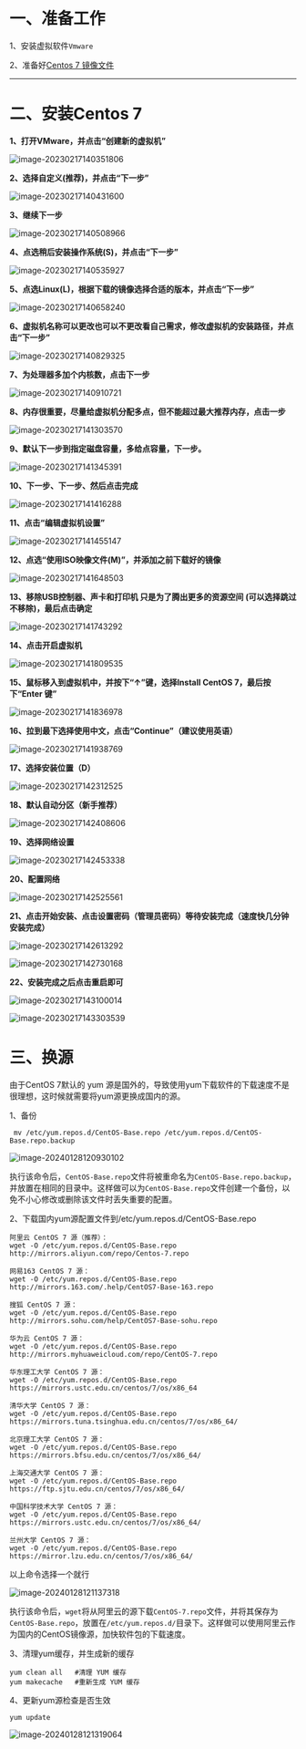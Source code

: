 # 一、准备工作

1、安装虚拟软件`Vmware`

2、准备好[Centos 7 镜像文件](https://vault.centos.org/)

------



# 二、安装Centos 7

**1、打开VMware，并点击“创建新的虚拟机”**

![image-20230217140351806](https://cdn.jsdelivr.net/gh/xmtxsec/picture/img/202302171403409.png)



**2、选择自定义(推荐)，并点击“下一步”**

![image-20230217140431600](https://cdn.jsdelivr.net/gh/xmtxsec/picture/img/202302171404647.png)



**3、继续下一步**

![image-20230217140508966](https://cdn.jsdelivr.net/gh/xmtxsec/picture/img/202302171405010.png)



**4、点选稍后安装操作系统(S)，并点击“下一步”**

![image-20230217140535927](https://cdn.jsdelivr.net/gh/xmtxsec/picture/img/202302171405971.png)



**5、点选Linux(L)，根据下载的镜像选择合适的版本，并点击“下一步”**

![image-20230217140658240](https://cdn.jsdelivr.net/gh/xmtxsec/picture/img/202302171406284.png)



**6、虚拟机名称可以更改也可以不更改看自己需求，修改虚拟机的安装路径，并点击“下一步”**

![image-20230217140829325](https://cdn.jsdelivr.net/gh/xmtxsec/picture/img/202302171408366.png)



**7、为处理器多加个内核数，点击下一步**

![image-20230217140910721](https://cdn.jsdelivr.net/gh/xmtxsec/picture/img/202302171409764.png)



**8、内存很重要，尽量给虚拟机分配多点，但不能超过最大推荐内存，点击一步**

![image-20230217141303570](https://cdn.jsdelivr.net/gh/xmtxsec/picture/img/202302171413621.png)



**9、默认下一步到指定磁盘容量，多给点容量，下一步。**

![image-20230217141345391](https://cdn.jsdelivr.net/gh/xmtxsec/picture/img/202302171413445.png)



**10、下一步、下一步、然后点击完成**

![image-20230217141416288](https://cdn.jsdelivr.net/gh/xmtxsec/picture/img/202302171414339.png)



**11、点击“编辑虚拟机设置”**

![image-20230217141455147](https://cdn.jsdelivr.net/gh/xmtxsec/picture/img/202302171414179.png)



**12、点选“使用ISO映像文件(M)”，并添加之前下载好的镜像**

![image-20230217141648503](https://cdn.jsdelivr.net/gh/xmtxsec/picture/img/202302171416551.png)



**13、移除USB控制器、声卡和打印机 只是为了腾出更多的资源空间 (可以选择跳过 不移除)，最后点击确定**

![image-20230217141743292](https://cdn.jsdelivr.net/gh/xmtxsec/picture/img/202302171417332.png)



**14、点击开启虚拟机**

![image-20230217141809535](https://cdn.jsdelivr.net/gh/xmtxsec/picture/img/202302171418583.png)



**15、鼠标移入到虚拟机中，并按下“↑”键，选择Install CentOS 7，最后按下“Enter 键”**

![image-20230217141836978](https://cdn.jsdelivr.net/gh/xmtxsec/picture/img/202302171418018.png)



**16、拉到最下选择使用中文，点击“Continue”（建议使用英语）**

![image-20230217141938769](https://cdn.jsdelivr.net/gh/xmtxsec/picture/img/202302171419821.png)



**17、选择安装位置（D）**

![image-20230217142312525](https://cdn.jsdelivr.net/gh/xmtxsec/picture/img/202302171423596.png)



**18、默认自动分区（新手推荐）**

![image-20230217142408606](https://cdn.jsdelivr.net/gh/xmtxsec/picture/img/202302171424663.png)



**19、选择网络设置**

![image-20230217142453338](https://cdn.jsdelivr.net/gh/xmtxsec/picture/img/202302171424397.png)



**20、配置网络**

![image-20230217142525561](https://cdn.jsdelivr.net/gh/xmtxsec/picture/img/202302171425622.png)



**21、点击开始安装、点击设置密码（管理员密码）等待安装完成（速度快几分钟安装完成）** 

![image-20230217142613292](https://cdn.jsdelivr.net/gh/xmtxsec/picture/img/202302171426365.png)



![image-20230217142730168](https://cdn.jsdelivr.net/gh/xmtxsec/picture/img/202302171427218.png)



**22、安装完成之后点击重启即可**

![image-20230217143100014](https://cdn.jsdelivr.net/gh/xmtxsec/picture/img/202302171431063.png)

![image-20230217143303539](https://cdn.jsdelivr.net/gh/xmtxsec/picture/img/202302171433592.png)



# 三、换源

由于CentOS 7默认的 yum 源是国外的，导致使用yum下载软件的下载速度不是很理想，这时候就需要将yum源更换成国内的源。



1、备份

```
 mv /etc/yum.repos.d/CentOS-Base.repo /etc/yum.repos.d/CentOS-Base.repo.backup
```

![image-20240128120930102](https://cdn.jsdelivr.net/gh/xmtxsec/picture/img/image-20240128120930102.png)

执行该命令后，`CentOS-Base.repo`文件将被重命名为`CentOS-Base.repo.backup`，并放置在相同的目录中。这样做可以为`CentOS-Base.repo`文件创建一个备份，以免不小心修改或删除该文件时丢失重要的配置。



2、下载国内yum源配置文件到/etc/yum.repos.d/CentOS-Base.repo

```
阿里云 CentOS 7 源（推荐）：
wget -O /etc/yum.repos.d/CentOS-Base.repo http://mirrors.aliyun.com/repo/Centos-7.repo
 
网易163 CentOS 7 源：
wget -O /etc/yum.repos.d/CentOS-Base.repo http://mirrors.163.com/.help/CentOS7-Base-163.repo
 
搜狐 CentOS 7 源：
wget -O /etc/yum.repos.d/CentOS-Base.repo http://mirrors.sohu.com/help/CentOS7-Base-sohu.repo
 
华为云 CentOS 7 源：
wget -O /etc/yum.repos.d/CentOS-Base.repo http://mirrors.myhuaweicloud.com/repo/CentOS-7.repo
 
华东理工大学 CentOS 7 源：
wget -O /etc/yum.repos.d/CentOS-Base.repo https://mirrors.ustc.edu.cn/centos/7/os/x86_64
 
清华大学 CentOS 7 源：
wget -O /etc/yum.repos.d/CentOS-Base.repo https://mirrors.tuna.tsinghua.edu.cn/centos/7/os/x86_64/
 
北京理工大学 CentOS 7 源：
wget -O /etc/yum.repos.d/CentOS-Base.repo https://mirrors.bfsu.edu.cn/centos/7/os/x86_64/
 
上海交通大学 CentOS 7 源：
wget -O /etc/yum.repos.d/CentOS-Base.repo https://ftp.sjtu.edu.cn/centos/7/os/x86_64/
 
中国科学技术大学 CentOS 7 源：
wget -O /etc/yum.repos.d/CentOS-Base.repo https://mirrors.ustc.edu.cn/centos/7/os/x86_64/
 
兰州大学 CentOS 7 源：
wget -O /etc/yum.repos.d/CentOS-Base.repo https://mirror.lzu.edu.cn/centos/7/os/x86_64/
```

以上命令选择一个就行

![image-20240128121137318](https://cdn.jsdelivr.net/gh/xmtxsec/picture/img/image-20240128121137318.png)

执行该命令后，`wget`将从阿里云的源下载`CentOS-7.repo`文件，并将其保存为`CentOS-Base.repo`，放置在`/etc/yum.repos.d/`目录下。这样做可以使用阿里云作为国内的CentOS镜像源，加快软件包的下载速度。



3、清理yum缓存，并生成新的缓存

```
yum clean all	#清理 YUM 缓存
yum makecache	#重新生成 YUM 缓存
```



4、更新yum源检查是否生效

```
yum update
```

![image-20240128121319064](https://cdn.jsdelivr.net/gh/xmtxsec/picture/img/image-20240128121319064.png)
